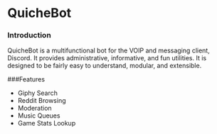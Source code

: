# QuicheBot

### Introduction
QuicheBot is a multifunctional bot for the VOIP and messaging client, Discord. It provides administrative, informative, and fun utilities. It is designed to be fairly easy to understand, modular, and extensible.

###Features
* Giphy Search
* Reddit Browsing
* Moderation
* Music Queues
* Game Stats Lookup
